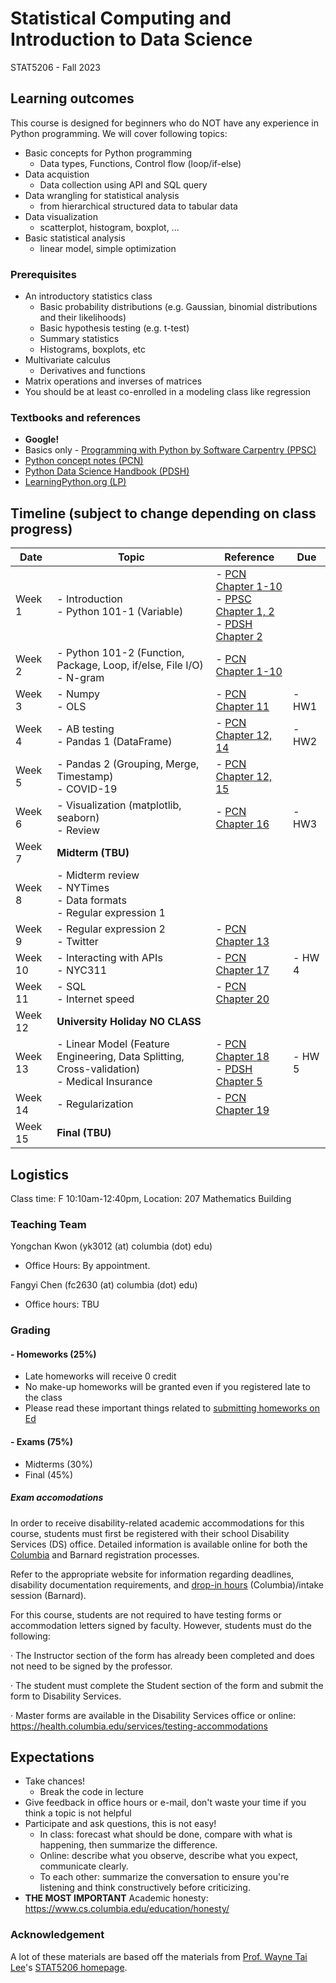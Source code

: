 # Statistical Computing and Introduction to Data Science 

STAT5206 - Fall 2023

## Learning outcomes
This course is designed for beginners who do NOT have any experience in Python programming. We will cover following topics:
- Basic concepts for Python programming
  - Data types, Functions, Control flow (loop/if-else)
- Data acquistion
  - Data collection using API and SQL query
- Data wrangling for statistical analysis
  - from hierarchical structured data to tabular data
- Data visualization
  - scatterplot, histogram, boxplot, ...
- Basic statistical analysis
  - linear model, simple optimization

### Prerequisites
- An introductory statistics class
  - Basic probability distributions (e.g. Gaussian, binomial distributions and their likelihoods)
  - Basic hypothesis testing (e.g. t-test)
  - Summary statistics
  - Histograms, boxplots, etc
- Multivariate calculus
  - Derivatives and functions
- Matrix operations and inverses of matrices
- You should be at least co-enrolled in a modeling class like regression

### Textbooks and references
- **Google!**
- Basics only - [Programming with Python by Software Carpentry (PPSC)](https://swcarpentry.github.io/python-novice-inflammation/)
- [Python concept notes (PCN)](https://leewtai.github.io/courses/stat_computing/lectures/learning_python_intro.html)
- [Python Data Science Handbook (PDSH)](https://jakevdp.github.io/PythonDataScienceHandbook/)
- [LearningPython.org (LP)](https://www.learnpython.org/)

## Timeline (subject to change depending on class progress)

|Date|Topic|Reference|Due|
|---|---|---|---|
|Week 1|- Introduction <br>- Python 101-1 (Variable) |- [PCN Chapter 1-10](https://leewtai.github.io/courses/stat_computing/lectures/learning_python_intro.html) <br>- [PPSC Chapter 1, 2](https://swcarpentry.github.io/python-novice-inflammation/) <br>- [PDSH Chapter 2](https://jakevdp.github.io/PythonDataScienceHandbook/)||
|Week 2|- Python 101-2 (Function, Package, Loop, if/else, File I/O) <br>- N-gram|- [PCN Chapter 1-10](https://leewtai.github.io/courses/stat_computing/lectures/learning_python_intro.html) ||
|Week 3|- Numpy <br>- OLS  |- [PCN Chapter 11](https://leewtai.github.io/courses/stat_computing/lectures/learning_python_intro.html)|- HW1 |
|Week 4|- AB testing <br>- Pandas 1 (DataFrame) |- [PCN Chapter 12, 14](https://leewtai.github.io/courses/stat_computing/lectures/learning_python_intro.html)|- HW2 |
|Week 5|- Pandas 2 (Grouping, Merge, Timestamp) <br>- COVID-19 |- [PCN Chapter 12, 15](https://leewtai.github.io/courses/stat_computing/lectures/learning_python_intro.html) ||
|Week 6|- Visualization (matplotlib, seaborn) <br>- Review |- [PCN Chapter 16](https://leewtai.github.io/courses/stat_computing/lectures/learning_python_intro.html)|- HW3 |
|Week 7|**Midterm (TBU)**  |||
|Week 8|- Midterm review <br>- NYTimes <br>- Data formats <br>- Regular expression 1 |||
|Week 9|- Regular expression 2 <br>- Twitter |- [PCN Chapter 13](https://leewtai.github.io/courses/stat_computing/lectures/learning_python_intro.html)||
|Week 10|- Interacting with APIs <br>- NYC311|- [PCN Chapter 17](https://leewtai.github.io/courses/stat_computing/lectures/learning_python_intro.html)|- HW 4 |
|Week 11|- SQL <br>- Internet speed |- [PCN Chapter 20](https://leewtai.github.io/courses/stat_computing/lectures/learning_python_intro.html)||
|Week 12|**University Holiday NO CLASS**|||
|Week 13|- Linear Model (Feature Engineering, Data Splitting, Cross-validation) <br>- Medical Insurance|- [PCN Chapter 18](https://leewtai.github.io/courses/stat_computing/lectures/learning_python_intro.html) <br>- [PDSH Chapter 5](https://jakevdp.github.io/PythonDataScienceHandbook/)|- HW 5 |
|Week 14|- Regularization |- [PCN Chapter 19](https://leewtai.github.io/courses/stat_computing/lectures/learning_python_intro.html)||
|Week 15|**Final (TBU)**|||


## Logistics
Class time: F 10:10am-12:40pm, Location: 207 Mathematics Building

### Teaching Team
Yongchan Kwon (yk3012 (at) columbia (dot) edu)
  - Office Hours: By appointment. 

Fangyi Chen (fc2630 (at) columbia (dot) edu)
  - Office hours: TBU

### Grading

#### - Homeworks (25%)
- Late homeworks will receive 0 credit
- No make-up homeworks will be granted even if you registered late to the class
- Please read these important things related to [submitting homeworks on Ed](https://leewtai.github.io/courses/stat_computing/ed_hw_faq.html)

#### - Exams (75%)
- Midterms (30%)
- Final (45%)

##### Exam accomodations
In order to receive disability-related academic accommodations for this course, students must first be registered with their school Disability Services (DS) office. Detailed information is available online for both the [Columbia](https://health.columbia.edu/content/disability-services) and Barnard registration processes.

Refer to the appropriate website for information regarding deadlines, disability documentation requirements, and [drop-in hours](https://health.columbia.edu/getting-care/drop-offices/disability-services-drop-hours) (Columbia)/intake session (Barnard).


For this course, students are not required to have testing forms or accommodation letters signed by faculty. However, students must do the following:

·         The Instructor section of the form has already been completed and does not need to be signed by the professor.

·         The student must complete the Student section of the form and submit the form to Disability Services.

·         Master forms are available in the Disability Services office or online: https://health.columbia.edu/services/testing-accommodations


## Expectations
- Take chances!
  - Break the code in lecture
- Give feedback in office hours or e-mail, don't waste your time if you think a topic is not helpful
- Participate and ask questions, this is not easy!
  - In class: forecast what should be done, compare with what is happening, then summarize the difference.
  - Online: describe what you observe, describe what you expect, communicate clearly.
  - To each other: summarize the conversation to ensure you're listening and think constructively before criticizing.
- **THE MOST IMPORTANT** Academic honesty: https://www.cs.columbia.edu/education/honesty/

### Acknowledgement
A lot of these materials are based off the materials from [Prof. Wayne Tai Lee](https://leewtai.github.io/)'s [STAT5206 homepage](https://leewtai.github.io/courses/stat_computing/syllabus_5206.html).




